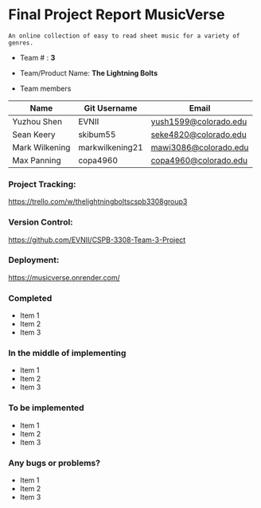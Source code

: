 # Final Project Report **MusicVerse**

	An online collection of easy to read sheet music for a variety of genres.
	
* Team # : **3**
* Team/Product Name: **The Lightning Bolts**

* Team members
  
| Name           	| Git Username    	| Email                 	|
|----------------	|-----------------	|-----------------------	|
| Yuzhou Shen    	| EVNII           	| yush1599@colorado.edu 	|
| Sean Keery     	| skibum55        	| seke4820@colorado.edu 	|
| Mark Wilkening 	| markwilkening21 	| mawi3086@colorado.edu 	|
| Max Panning    	| copa4960        	| copa4960@colorado.edu 	|

### Project Tracking: 
https://trello.com/w/thelightningboltscspb3308group3

### Version Control:
https://github.com/EVNII/CSPB-3308-Team-3-Project

### Deployment:
https://musicverse.onrender.com/

### Completed
* Item 1
* Item 2
* Item 3

### In the middle of implementing
* Item 1
* Item 2
* Item 3

### To be implemented
* Item 1
* Item 2
* Item 3

### Any bugs or problems?
* Item 1
* Item 2
* Item 3
